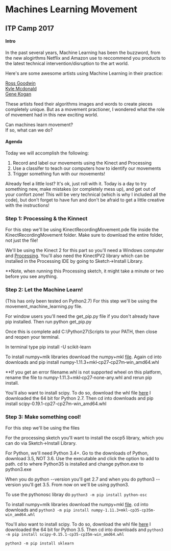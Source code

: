 # Machines Learning Movement

## ITP Camp 2017

#### Intro
In the past several years, Machine Learning has been the buzzword, from the new alogirthms Netflix and Amazon use to reccommend you products to the latest technical intervention/disruption to the art world. 

Here's are some awesome artists using Machine Learning in their practice:

[Ross Goodwin](http://rossgoodwin.com/)<br>
[Kyle Mcdonald](https://medium.com/@kcimc/a-return-to-machine-learning-2de3728558eb)<br>
[Gene Kogan](https://medium.com/@genekogan/machine-learning-for-artists-e93d20fdb097)

These artists feed their algorithms images and words to create pieces completely unique. But as a movement practioner, I wondered what the role of movement had in this new exciting world. 

Can machines learn movement? <br>
If so, what can we do?

#### Agenda

Today we will accomplish the following:

1. Record and label our movements using the Kinect and Processing
2. Use a classifer to teach our computers how to identify our movements
3. Trigger something fun with our movements!

Already feel a little lost? It's ok, just roll with it. Today is a day to try something new, make mistakes (or completely mess up), and get out of your confort zone! This will be very technical (which is why I included all the code), but don't forget to have fun and don't be afraid to get a little creative with the instructions!

### Step 1: Processing & the Kinnect
For this step we'll be using KinectRecordingMovement.pde file inside the KinectRecordingMovement folder. Make sure to download the entire folder, not just the file!

We'll be using the Kinect 2 for this part so you'll need a Windows computer and [Processing](https://processing.org/download/). You'll also need the KinectPV2 library which can be installed in the Processing IDE by going to Sketch->Install Library.

**Note, when running this Processing sketch, it might take a minute or two before you see anything.

### Step 2: Let the Machine Learn!
(This has only been tested on Python2.7)
For this step we'll be using the movement_machine_learning.py file.

For window users you'll need the get\_pip.py file if you don't already have pip installed. Then run python get\_pip.py

Once this is complete add C:\Python27\Scripts to your PATH, then close and reopen your terminal.

In terminal type
pip install -U scikit-learn

To install numpy+mlk libraries download the numpy+mkl [file](http://www.lfd.uci.edu/~gohlke/pythonlibs/#numpy). Again cd into downloads and pip install numpy‑1.11.3+mkl‑cp27‑cp27m‑win_amd64.whl

**If you get an error filename.whl is not supported wheel on this platform, rename the file to numpy‑1.11.3+mkl‑cp27‑none-any.whl and rerun pip install.


You'll also want to install scipy. To do so, download the whl file [here](http://www.lfd.uci.edu/~gohlke/pythonlibs/#scipy) I downloaded the 64 bit for Python 2.7. Then cd into downloads and pip install scipy-0.19.1-cp27-cp27m-win_amd64.whl


### Step 3: Make something cool!
For this step we'll be using the files

For the processing sketch you'll want to install the oscp5 library, which you can do via Sketch->Install Library.

For Python, we'll need Python 3.4+. Go to the downloads of Python, download 3.5, NOT 3.6. Use the executable and click the option to add to path. cd to where Python35 is installed and change python.exe to python3.exe

When you do python --version you'll get 2.7 and when you do python3 --version you'll get 3.5. From now on we'll be using python3.

To use the pythonosc libray do ```python3 -m pip install python-osc```

To install numpy+mlk libraries download the numpy+mkl [file](http://www.lfd.uci.edu/~gohlke/pythonlibs/#numpy). cd into downloads and ```python3 -m pip install numpy‑1.11.3+mkl‑cp35‑cp35m-win_amd64.whl```

You'll also want to install scipy. To do so, download the whl file [here](http://www.lfd.uci.edu/~gohlke/pythonlibs/#scipy) I downloaded the 64 bit for Python 3.5. Then cd into downloads and ```python3 -m pip install scipy-0.15.1-cp35-cp35m-win_amd64.whl```

```python3 -m pip install sklearn```





